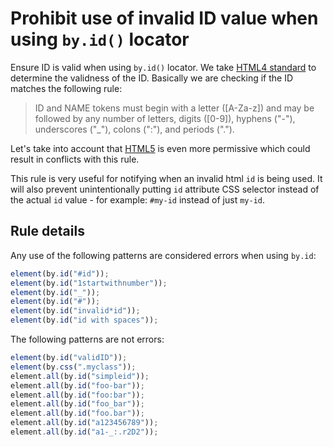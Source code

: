 # Prohibit use of invalid ID value when using `by.id()` locator

Ensure ID is valid when using `by.id()` locator. We take [HTML4 standard](https://www.w3.org/TR/html4/types.html#type-id)
to determine the validness of the ID. Basically we are checking if the ID matches the following rule:

> ID and NAME tokens must begin with a letter ([A-Za-z]) and may be followed by any number of letters,
digits ([0-9]), hyphens ("-"), underscores ("_"), colons (":"), and periods (".").

Let's take into account that [HTML5](https://html.spec.whatwg.org/multipage/dom.html#the-id-attribute)
is even more permissive which could result in conflicts with this rule.

This rule is very useful for notifying when an invalid html `id` is being used. 
It will also prevent unintentionally putting `id` attribute CSS selector instead of the actual `id` value - for example: `#my-id` instead of just `my-id`.

## Rule details

Any use of the following patterns are considered errors when using `by.id`:

```js
element(by.id("#id"));
element(by.id("1startwithnumber"));
element(by.id("_"));
element(by.id("#"));
element(by.id("invalid*id"));
element(by.id("id with spaces"));
```

The following patterns are not errors:

```js
element(by.id("validID"));
element(by.css(".myclass"));
element.all(by.id("simpleid"));
element.all(by.id("foo-bar"));
element.all(by.id("foo:bar"));
element.all(by.id("foo_bar"));
element.all(by.id("foo.bar"));
element.all(by.id("a123456789"));
element.all(by.id("a1-_:.r2D2"));
```

